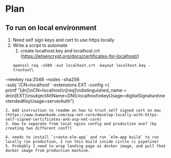 # Plan

## To run on local environment
1. Need self sign keys and cert to use https locally
2. Write a script to automate 
   1. create localhost.key and localhost.crt (https://letsencrypt.org/docs/certificates-for-localhost/)
   ```
   openssl req -x509 -out localhost.crt -keyout localhost.key -trustout\
  -newkey rsa:2048 -nodes -sha256 \
  -subj '/CN=localhost' -extensions EXT -config <( \
   printf "[dn]\nCN=localhost\n[req]\ndistinguished_name = dn\n[EXT]\nsubjectAltName=DNS:localhost\nkeyUsage=digitalSignature\nextendedKeyUsage=serverAuth")
   ```
   2. Add instruction to readme on how to trust self signed cert on mac (https://www.humankode.com/asp-net-core/develop-locally-with-https-self-signed-certificates-and-asp-net-core)
3. How to separate from local nginx config and production one? (by creating two different conf?)

4. needs to install `create-elm-app` and run `elm-app build` to run locally (on production, I run this build inside circle ci pipeline)
5. Probably I need to wrap landing page as docker image, and pull that docker image from production machine.